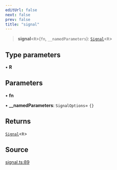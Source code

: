```yaml
---
editUrl: false
next: false
prev: false
title: "signal"
---
```


> **signal**\<`R`\>(`fn`, `__namedParameters`): [`Signal`](../type-aliases/Signal.md)\<`R`\>

## Type parameters

• **R**

## Parameters

• **fn**

• **\_\_namedParameters**: `SignalOptions`= `{}`

## Returns

[`Signal`](../type-aliases/Signal.md)\<`R`\>

## Source

[signal.ts:89](https://github.com/nodenogg-in/alpha-p2p/blob/e7369be/packages/statekit/src/signal.ts#L89)
